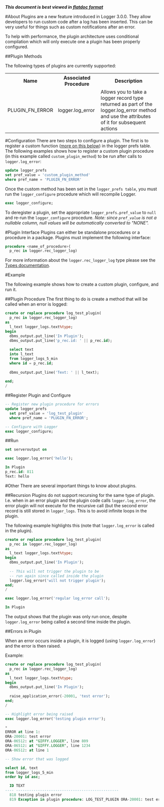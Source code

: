 ***This document is best viewed in [flatdoc format](http://oraopensource.github.io/flatdoc?repo=logger&path=docs%2FPlugins.md)***

<a name="about"></a>
#About
Plugins are a new feature introduced in Logger 3.0.0. They allow developers to run custom code after a log has been inserted. This can be very useful for things such as custom notifications after an error.

To help with performance, the plugin architecture uses conditional compilation which will only execute one a plugin has been properly configured.

<a name="plugin-types"></a>
##Plugin Methods

The following types of plugins are currently supported:

<table>
  <tr>
    <th>Name</th>
    <th>Associated Procedure</th>
    <th>Description</th>
  </tr>
  <tr>
    <td>PLUGIN_FN_ERROR</td>
    <td>logger.log_error</td>
    <td>Allows you to take a logger record type returned as part of the logger.log_error method and use the attributes of it for subsequent actions</td>
  </tr>
</table>

<a name="config"></a>
#Configuration
There are two steps to configure a plugin. The first is to register a custom function ([more on this below](#plugin-interface)) in the logger prefs table. The following examples shows how to register a custom plugin procedure (in this example called ```custom_plugin_method```) to be run after calls to ```logger.log_error```:
```sql
update logger_prefs
set pref_value = 'custom_plugin_method'
where pref_name = 'PLUGIN_FN_ERROR'
```

Once the custom method has been set in the ```logger_prefs table```, you must run the ```logger_configure``` procedure which will recompile Logger. 

```sql
exec logger_configure;
```

To deregister a plugin, set the appropriate ```logger_prefs.pref_value``` to ```null``` and re-run the ```logger_configure``` procedure. *Note: since ```pref_value``` is not a nullable column, null values will be automatically converted to "NONE".*

<a name="plugin-interface"></a>
#Plugin Interface
Plugins can either be standalone procedures or a procedure in a package. Plugins must implement the following interface:

```sql
procedure <name_of_procedure>(
  p_rec in logger.rec_logger_log)
```

For more information about the ```logger.rec_logger_log``` type please see the [Types documentation](Logger%20API.md#types).

<a name="example"></a>
#Example

The following example shows how to create a custom plugin, configure, and run it.

<a name="ex-plugin-procedure"></a>
##Plugin Procedure
The first thing to do is create a method that will be called when an error is logged:

```sql
create or replace procedure log_test_plugin(
  p_rec in logger.rec_logger_log)
as
  l_text logger_logs.text%type;
begin
  dbms_output.put_line('In Plugin');
  dbms_output.put_line('p_rec.id: ' || p_rec.id);
  
  select text
  into l_text
  from logger_logs_5_min
  where id = p_rec.id;
  
  dbms_output.put_line('Text: ' || l_text);
  
end;
/
```

<a name="ex-configure"></a>
##Register Plugin and Configure

```sql
-- Register new plugin procedure for errors
update logger_prefs
  set pref_value = 'log_test_plugin'
  where pref_name = 'PLUGIN_FN_ERROR';

-- Configure with Logger
exec logger_configure;
```

<a name="ex-run"></a>
##Run

```sql
set serveroutput on

exec logger.log_error('hello');

In Plugin
p_rec.id: 811
Text: hello
```

<a name="other"></a>
#Other
There are several important things to know about plugins.

##Recursion
Plugins do not support recursing for the same type of plugin. I.e. when in an error plugin and the plugin code calls ```logger.log_error```, the error plugin will not execute for the recursive call (but the second error record is still stored in ```logger_logs```. This is to avoid infinite loops in the plugin.

The following example highlights this (note that ```logger.log_error``` is called in the plugin).

```sql
create or replace procedure log_test_plugin(
  p_rec in logger.rec_logger_log)
as
  l_text logger_logs.text%type;
begin
  dbms_output.put_line('In Plugin');
  
  -- This will not trigger the plugin to be 
  -- run again since called inside the plugin
  logger.log_error('will not trigger plugin');  
end;
/

exec logger.log_error('regular log_error call');

In Plugin
```

The output shows that the plugin was only run once, despite ```logger.log_error``` being called a second time inside the plugin.

##Errors in Plugin

When an error occurs inside a plugin, it is logged (using ```logger.log_error```) and the error is then raised.

Example:

```sql
create or replace procedure log_test_plugin(
  p_rec in logger.rec_logger_log)
as
  l_text logger_logs.text%type;
begin
  dbms_output.put_line('In Plugin');
 
  raise_application_error(-20001, 'test error'); 
end;
/

-- Highlight error being raised
exec logger.log_error('testing plugin error');

*
ERROR at line 1:
ORA-20001: test error
ORA-06512: at "GIFFY.LOGGER", line 809
ORA-06512: at "GIFFY.LOGGER", line 1234
ORA-06512: at line 1

-- Show error that was logged

select id, text
from logger_logs_5_min
order by id asc;

  ID TEXT
---- -----------------------------------------------
  818 testing plugin error
  819 Exception in plugin procedure: LOG_TEST_PLUGIN ORA-20001: test error
```
